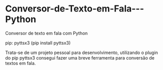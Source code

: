 # Conversor-de-Texto-em-Fala---Python
Conversor de texto em fala com Python 

pip: pyttsx3 (pip install pyttsx3)

Trata-se de um projeto pessoal para desenvolvimento, utilizando o plugin do pip pyttsx3 consegui fazer uma breve ferramenta para conversão de textos em fala.
